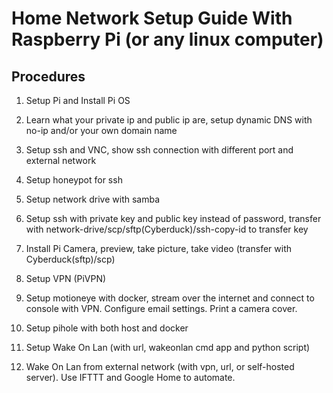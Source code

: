 # Home Network Setup Guide With Raspberry Pi (or any linux computer)

## Procedures

1. Setup Pi and Install Pi OS

2. Learn what your private ip and public ip are, setup dynamic DNS with no-ip and/or your own domain name

3. Setup ssh and VNC, show ssh connection with different port and external network

4. Setup honeypot for ssh 

5. Setup network drive with samba

6. Setup ssh with private key and public key instead of password, transfer with network-drive/scp/sftp(Cyberduck)/ssh-copy-id to transfer key

7. Install Pi Camera, preview, take picture, take video (transfer with Cyberduck(sftp)/scp)

8. Setup VPN (PiVPN)

8. Setup motioneye with docker, stream over the internet and connect to console with VPN. Configure email settings. Print a camera cover.

9. Setup pihole with both host and docker

10. Setup Wake On Lan (with url, wakeonlan cmd app and python script)

11. Wake On Lan from external network (with vpn, url, or self-hosted server). Use IFTTT and Google Home to automate.
